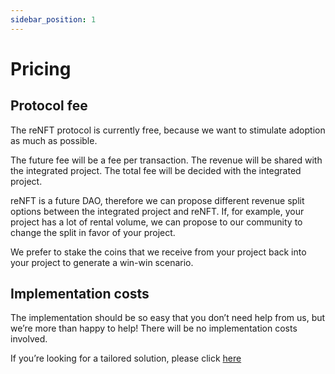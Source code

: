 ```yaml
---
sidebar_position: 1
---
```


# Pricing

## Protocol fee

The reNFT protocol is currently free, because we want to stimulate adoption as much as possible. 

The future fee will be a fee per transaction. The revenue will be shared with the integrated project. The total fee will be decided with the integrated project.

reNFT is a future DAO, therefore we can propose different revenue split options between the integrated project and reNFT. If, for example, your project has a lot of rental volume, we can propose to our community to change the split in favor of your project.

We prefer to stake the coins that we receive from your project back into your project to generate a win-win scenario.

## Implementation costs

The implementation should be so easy that you don’t need help from us, but we’re more than happy to help! There will be no implementation costs involved. 

If you’re looking for a tailored solution, please click [here](https://github.com/patrickkool/docs/blob/main/front/docs/Getting-started/FAQ.md#we-want-a-custom-solution-is-that-possible)
